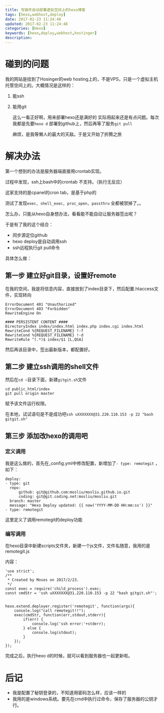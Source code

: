 ```yaml
---
title: 写插件自动部署虚拟空间上的hexo博客
tags: [hexo,webhost,deploy]
date: 2017-02-23 11:24:48
updated: 2017-02-23 11:24:48
categories: [Hexo]
keywords: [hexo,deploy,webhost,hostinger]
description:
---
```


# 碰到的问题

我的网站是挂到了Hosinger的web hosting上的，不是VPS，只是一个虚拟主机托管空间上的。大概情况是这样的：

1. 能ssh

2. 能用git

   这么一看正好啊，用来部署hexo还是满好的
   实际用起来还是有点问题。每次我都是先要`hexo d` 部署到github上，然后再等了服务`git pull`

   麻烦，是我等懒人的最大的天敌。于是又开始了折腾之旅


# 解决办法

第一个想到的办法是服务器端直接用crontab实现。

过程中发现，ssh上bash中的crontab 不支持。（执行无反应）

这家支持的是cpanel的cron tab，是基于php的

测试了发现`exec, shell_exec, proc_open, passthru` 全都被禁掉了。。

怎么办，只能从hexo自身想办法，看看能不能自动让服务器签出呢？

于是有了我的这个结合：

- 同步源定位github
- hexo deploy是自动调用ssh
- ssh远程执行git pull命令

具体怎么做：

## 第一步 建立好git目录，设置好remote

在我的空间，我是将信息内容，直接放到了index目录下，然后配置.htaccess文件，实现转向

```
ErrorDocument 401 "Unauthorized"
ErrorDocument 403 "Forbidden"
RewriteEngine On

#### PERSISTENT CONTENT ####
DirectoryIndex index/index.html index.php index.cgi index.html
RewriteCond %{REQUEST_FILENAME} !-f
RewriteCond %{REQUEST_FILENAME} !-d
RewriteRule ^(.*)$ index/$1 [L,QSA]
```

然后再该目录中，签出最新版本，都配置好。

## 第二步 建立ssh调用的shell文件

然后在`cd ~`目录下面，新建`gitgit.sh`文件

```shell
cd public_html/index
git pull origin master
```

赋予该文件运行权限。

在本地，试试语句是不是成功吧`ssh uXXXXXXX@31.220.110.153 -p 22 "bash gitgit.sh"`

## 第三步 添加改hexo的调用吧

### 定义调用

我是这么做的，首先在_config.yml中修改配置，新增加了`- type: remotegit` ，如下：

```
deploy:
- type: git  
  repo:
      github: git@github.com:mosliu/mosliu.github.io.git
      coding: git@git.coding.net:mosliu/mosliu.git  
  branch: master
  message: "Hexo Deploy updated: {{ now('YYYY-MM-DD HH:mm:ss') }}"
- type: remotegit

```

这里定义了调用remotegit的deploy功能

### 编写调用

在hexo目录中新建scripts文件夹，新建一个js文件，文件名随意，我用的是remotegit.js

内容：

```
'use strict';
/**
 * Created by Moses on 2017/2/23.
 */
const exec = require('child_process').exec;
const cmdStr = 'ssh uXXXXXXX@31.220.110.153 -p 22 "bash gitgit.sh"';


hexo.extend.deployer.register('remotegit', function(args){
    console.log("call remotegit!!");
    exec(cmdStr, function(err,stdout,stderr){
        if(err) {
            console.log('ssh error:'+stderr);
        } else {
            console.log(stdout);
        }
    });
});

```

完成之后，执行hexo d的时候，就可以看到服务器也一起更新啦。

# 后记

- 我是配置了秘钥登录的，不知道用密码怎么样，应该一样的
- 我用的是windows系统。要先在cmd中执行过命令，保存了服务器的公钥才行。

